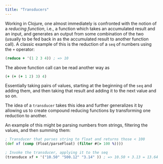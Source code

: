 ```yaml
---
title: "Transducers"
---
```


Working in Clojure, one almost immediately is confronted with the notion of a *reducing function*, i.e., a function which takes an accumulated result and an input, and generates an output from some combination of the two (usually to be fed back in as the accumulated result to another function call). A classic example of this is the reduction of a `seq` of numbers using the `+` operator:

```clojure
(reduce + '(1 2 3 4)) ; => 10
```

The above function call can be read another way as

```clojure
(+ (+ (+ 1 2) 3) 4)
```

Essentially taking pairs of values, starting at the beginning of the `seq` and adding them, and then taking that result and adding it to the next value and so on.

The idea of a `transducer` takes this idea and further generalizes it by allowing us to create compound reducing functions by transforming one reduction to another.

An example of this might be parsing numbers from strings, filtering the values, and then summing them:

```clojure
; Transducer that parses string to float and returns those < 100
(def xf (comp (Float/parseFloat) (filter #(> 100 %))))

; Invoke the transducer, applying it to the seq
(transduce xf + '("10.50" "500.12" "3.14" )) ; => 10.50 + 3.13 = 13.64
```